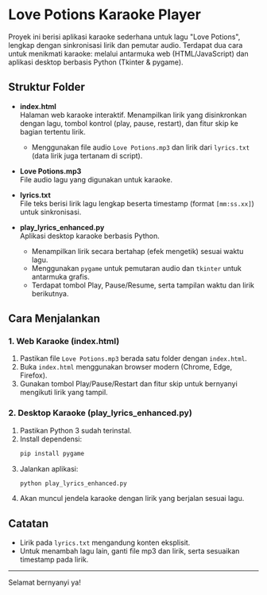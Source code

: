 # Love Potions Karaoke Player

Proyek ini berisi aplikasi karaoke sederhana untuk lagu "Love Potions", lengkap dengan sinkronisasi lirik dan pemutar audio. Terdapat dua cara untuk menikmati karaoke: melalui antarmuka web (HTML/JavaScript) dan aplikasi desktop berbasis Python (Tkinter & pygame).

## Struktur Folder

- **index.html**  
  Halaman web karaoke interaktif. Menampilkan lirik yang disinkronkan dengan lagu, tombol kontrol (play, pause, restart), dan fitur skip ke bagian tertentu lirik.  
  - Menggunakan file audio `Love Potions.mp3` dan lirik dari `lyrics.txt` (data lirik juga tertanam di script).

- **Love Potions.mp3**  
  File audio lagu yang digunakan untuk karaoke.

- **lyrics.txt**  
  File teks berisi lirik lagu lengkap beserta timestamp (format `[mm:ss.xx]`) untuk sinkronisasi.

- **play_lyrics_enhanced.py**  
  Aplikasi desktop karaoke berbasis Python.  
  - Menampilkan lirik secara bertahap (efek mengetik) sesuai waktu lagu.
  - Menggunakan `pygame` untuk pemutaran audio dan `tkinter` untuk antarmuka grafis.
  - Terdapat tombol Play, Pause/Resume, serta tampilan waktu dan lirik berikutnya.

## Cara Menjalankan

### 1. Web Karaoke (index.html)
1. Pastikan file `Love Potions.mp3` berada satu folder dengan `index.html`.
2. Buka `index.html` menggunakan browser modern (Chrome, Edge, Firefox).
3. Gunakan tombol Play/Pause/Restart dan fitur skip untuk bernyanyi mengikuti lirik yang tampil.

### 2. Desktop Karaoke (play_lyrics_enhanced.py)
1. Pastikan Python 3 sudah terinstal.
2. Install dependensi:
   ```sh
   pip install pygame
   ```
3. Jalankan aplikasi:
   ```sh
   python play_lyrics_enhanced.py
   ```
4. Akan muncul jendela karaoke dengan lirik yang berjalan sesuai lagu.

## Catatan

- Lirik pada `lyrics.txt` mengandung konten eksplisit.
- Untuk menambah lagu lain, ganti file mp3 dan lirik, serta sesuaikan timestamp pada lirik.

---

Selamat bernyanyi ya!